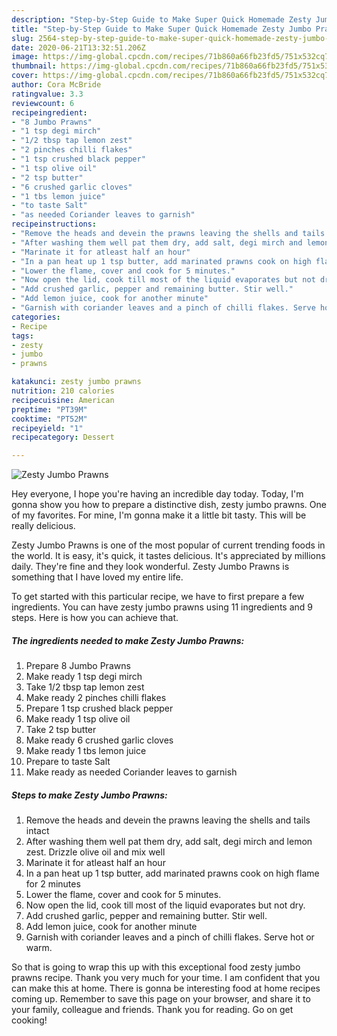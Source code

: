 ```yaml
---
description: "Step-by-Step Guide to Make Super Quick Homemade Zesty Jumbo Prawns"
title: "Step-by-Step Guide to Make Super Quick Homemade Zesty Jumbo Prawns"
slug: 2564-step-by-step-guide-to-make-super-quick-homemade-zesty-jumbo-prawns
date: 2020-06-21T13:32:51.206Z
image: https://img-global.cpcdn.com/recipes/71b860a66fb23fd5/751x532cq70/zesty-jumbo-prawns-recipe-main-photo.jpg
thumbnail: https://img-global.cpcdn.com/recipes/71b860a66fb23fd5/751x532cq70/zesty-jumbo-prawns-recipe-main-photo.jpg
cover: https://img-global.cpcdn.com/recipes/71b860a66fb23fd5/751x532cq70/zesty-jumbo-prawns-recipe-main-photo.jpg
author: Cora McBride
ratingvalue: 3.3
reviewcount: 6
recipeingredient:
- "8 Jumbo Prawns"
- "1 tsp degi mirch"
- "1/2 tbsp tap lemon zest"
- "2 pinches chilli flakes"
- "1 tsp crushed black pepper"
- "1 tsp olive oil"
- "2 tsp butter"
- "6 crushed garlic cloves"
- "1 tbs lemon juice"
- "to taste Salt"
- "as needed Coriander leaves to garnish"
recipeinstructions:
- "Remove the heads and devein the prawns leaving the shells and tails intact"
- "After washing them well pat them dry, add salt, degi mirch and lemon zest. Drizzle olive oil and mix well"
- "Marinate it for atleast half an hour"
- "In a pan heat up 1 tsp butter, add marinated prawns cook on high flame for 2 minutes"
- "Lower the flame, cover and cook for 5 minutes."
- "Now open the lid, cook till most of the liquid evaporates but not dry."
- "Add crushed garlic, pepper and remaining butter. Stir well."
- "Add lemon juice, cook for another minute"
- "Garnish with coriander leaves and a pinch of chilli flakes. Serve hot or warm."
categories:
- Recipe
tags:
- zesty
- jumbo
- prawns

katakunci: zesty jumbo prawns 
nutrition: 210 calories
recipecuisine: American
preptime: "PT39M"
cooktime: "PT52M"
recipeyield: "1"
recipecategory: Dessert

---
```



![Zesty Jumbo Prawns](https://img-global.cpcdn.com/recipes/71b860a66fb23fd5/751x532cq70/zesty-jumbo-prawns-recipe-main-photo.jpg)

Hey everyone, I hope you're having an incredible day today. Today, I'm gonna show you how to prepare a distinctive dish, zesty jumbo prawns. One of my favorites. For mine, I'm gonna make it a little bit tasty. This will be really delicious.

Zesty Jumbo Prawns is one of the most popular of current trending foods in the world. It is easy, it's quick, it tastes delicious. It's appreciated by millions daily. They're fine and they look wonderful. Zesty Jumbo Prawns is something that I have loved my entire life.




To get started with this particular recipe, we have to first prepare a few ingredients. You can have zesty jumbo prawns using 11 ingredients and 9 steps. Here is how you can achieve that.

<!--inarticleads1-->

##### The ingredients needed to make Zesty Jumbo Prawns:

1. Prepare 8 Jumbo Prawns
1. Make ready 1 tsp degi mirch
1. Take 1/2 tbsp tap lemon zest
1. Make ready 2 pinches chilli flakes
1. Prepare 1 tsp crushed black pepper
1. Make ready 1 tsp olive oil
1. Take 2 tsp butter
1. Make ready 6 crushed garlic cloves
1. Make ready 1 tbs lemon juice
1. Prepare to taste Salt
1. Make ready as needed Coriander leaves to garnish




<!--inarticleads2-->

##### Steps to make Zesty Jumbo Prawns:

1. Remove the heads and devein the prawns leaving the shells and tails intact
1. After washing them well pat them dry, add salt, degi mirch and lemon zest. Drizzle olive oil and mix well
1. Marinate it for atleast half an hour
1. In a pan heat up 1 tsp butter, add marinated prawns cook on high flame for 2 minutes
1. Lower the flame, cover and cook for 5 minutes.
1. Now open the lid, cook till most of the liquid evaporates but not dry.
1. Add crushed garlic, pepper and remaining butter. Stir well.
1. Add lemon juice, cook for another minute
1. Garnish with coriander leaves and a pinch of chilli flakes. Serve hot or warm.




So that is going to wrap this up with this exceptional food zesty jumbo prawns recipe. Thank you very much for your time. I am confident that you can make this at home. There is gonna be interesting food at home recipes coming up. Remember to save this page on your browser, and share it to your family, colleague and friends. Thank you for reading. Go on get cooking!
